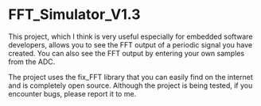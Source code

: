 # FFT_Simulator_V1.3
 
This project, which I think is very useful especially for embedded software developers, allows you to see the FFT output of a periodic signal you have created. You can also see the FFT output by entering your own samples from the ADC.

The project uses the fix_FFT library that you can easily find on the internet and is completely open source. Although the project is being tested, if you encounter bugs, please report it to me.
